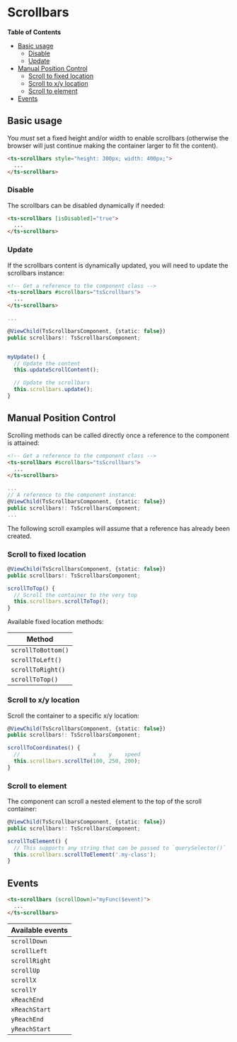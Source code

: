 <h1>Scrollbars</h1>


<!-- START doctoc generated TOC please keep comment here to allow auto update -->
<!-- DON'T EDIT THIS SECTION, INSTEAD RE-RUN doctoc TO UPDATE -->
**Table of Contents**

- [Basic usage](#basic-usage)
  - [Disable](#disable)
  - [Update](#update)
- [Manual Position Control](#manual-position-control)
  - [Scroll to fixed location](#scroll-to-fixed-location)
  - [Scroll to x/y location](#scroll-to-xy-location)
  - [Scroll to element](#scroll-to-element)
- [Events](#events)

<!-- END doctoc generated TOC please keep comment here to allow auto update -->


## Basic usage

You _must_ set a fixed height and/or width to enable scrollbars (otherwise the browser will just continue making the container larger to fit
the content).

```html
<ts-scrollbars style="height: 300px; width: 400px;">
  ...
</ts-scrollbars>
```


### Disable

The scrollbars can be disabled dynamically if needed:

```html
<ts-scrollbars [isDisabled]="true">
  ...
</ts-scrollbars>
```


### Update

If the scrollbars content is dynamically updated, you will need to update the scrollbars instance:

```html
<!-- Get a reference to the component class -->
<ts-scrollbars #scrollbars="tsScrollbars">
  ...
</ts-scrollbars>
```

```typescript
...

@ViewChild(TsScrollbarsComponent, {static: false})
public scrollbars!: TsScrollbarsComponent;


myUpdate() {
  // Update the content
  this.updateScrollContent();

  // Update the scrollbars
  this.scrollbars.update();
}
```

## Manual Position Control

Scrolling methods can be called directly once a reference to the component is attained:

```html
<!-- Get a reference to the component class -->
<ts-scrollbars #scrollbars="tsScrollbars">
  ...
</ts-scrollbars>
```

```typescript
...
// A reference to the component instance:
@ViewChild(TsScrollbarsComponent, {static: false})
public scrollbars!: TsScrollbarsComponent;
...
```

The following scroll examples will assume that a reference has already been created.

### Scroll to fixed location

```typescript
@ViewChild(TsScrollbarsComponent, {static: false})
public scrollbars!: TsScrollbarsComponent;

scrollToTop() {
  // Scroll the container to the very top
  this.scrollbars.scrollToTop();
}
```

Available fixed location methods:

| Method             |
|--------------------|
| `scrollToBottom()` |
| `scrollToLeft()`   |
| `scrollToRight()`  |
| `scrollToTop()`    |


### Scroll to x/y location

Scroll the container to a specific x/y location:

```typescript
@ViewChild(TsScrollbarsComponent, {static: false})
public scrollbars!: TsScrollbarsComponent;

scrollToCoordinates() {
  //                       x    y    speed
  this.scrollbars.scrollTo(100, 250, 200);
}
```


### Scroll to element

The component can scroll a nested element to the top of the scroll container:

```typescript
@ViewChild(TsScrollbarsComponent, {static: false})
public scrollbars!: TsScrollbarsComponent;

scrollToElement() {
  // This supports any string that can be passed to `querySelector()`
  this.scrollbars.scrollToElement('.my-class');
}
```


## Events

```html
<ts-scrollbars (scrollDown)="myFunc($event)">
  ...
</ts-scrollbars>
```

| Available events |
|------------------|
| `scrollDown`     |
| `scrollLeft`     |
| `scrollRight`    |
| `scrollUp`       |
| `scrollX`        |
| `scrollY`        |
| `xReachEnd`      |
| `xReachStart`    |
| `yReachEnd`      |
| `yReachStart`    |
